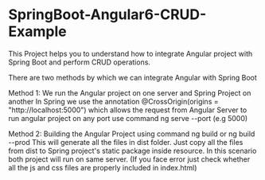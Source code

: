 # SpringBoot-Angular6-CRUD-Example
This Project helps you to understand how to integrate Angular project with Spring Boot and 
perform CRUD operations.

There are two methods by which we can integrate Angular with Spring Boot

Method 1: We run the Angular project on one server and Spring Project on another
          In Spring we use the annotation @CrossOrigin(origins = "http://localhost:5000")
          which allows the request from Angular Server 
          to run angular project on any port use command ng serve --port <Any Port>(e.g 5000)
          
 Method 2: Building the Angular Project using command
              ng build or ng build --prod
             This will generate all the files in dist folder.
             Just copy all the files from dist to Spring project's static package inside resource.
             In this scenario both project will run on same server.
             (If you face error just check whether all the js and css files are properly included in index.html)
